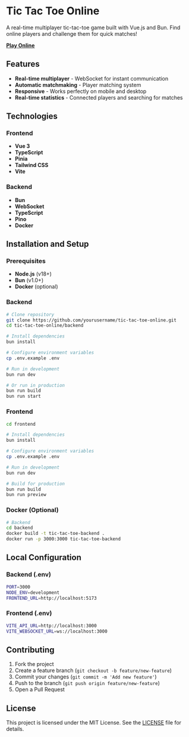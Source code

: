 # Tic Tac Toe Online

A real-time multiplayer tic-tac-toe game built with Vue.js and Bun. Find online players and challenge them for quick matches!

**[Play Online](https://mbtictactoeonline.netlify.app)**

## Features

- **Real-time multiplayer** - WebSocket for instant communication
- **Automatic matchmaking** - Player matching system
- **Responsive** - Works perfectly on mobile and desktop
- **Real-time statistics** - Connected players and searching for matches

## Technologies

### Frontend

- **Vue 3**
- **TypeScript**
- **Pinia**
- **Tailwind CSS**
- **Vite**

### Backend

- **Bun**
- **WebSocket**
- **TypeScript**
- **Pino**
- **Docker**

## Installation and Setup

### Prerequisites

- **Node.js** (v18+)
- **Bun** (v1.0+)
- **Docker** (optional)

### Backend

```bash
# Clone repository
git clone https://github.com/yourusername/tic-tac-toe-online.git
cd tic-tac-toe-online/backend

# Install dependencies
bun install

# Configure environment variables
cp .env.example .env

# Run in development
bun run dev

# Or run in production
bun run build
bun run start
```

### Frontend

```bash
cd frontend

# Install dependencies
bun install

# Configure environment variables
cp .env.example .env

# Run in development
bun run dev

# Build for production
bun run build
bun run preview
```

### Docker (Optional)

```bash
# Backend
cd backend
docker build -t tic-tac-toe-backend .
docker run -p 3000:3000 tic-tac-toe-backend
```

## Local Configuration

### Backend (.env)

```bash
PORT=3000
NODE_ENV=development
FRONTEND_URL=http://localhost:5173
```

### Frontend (.env)

```bash
VITE_API_URL=http://localhost:3000
VITE_WEBSOCKET_URL=ws://localhost:3000
```

## Contributing

1. Fork the project
2. Create a feature branch (`git checkout -b feature/new-feature`)
3. Commit your changes (`git commit -m 'Add new feature'`)
4. Push to the branch (`git push origin feature/new-feature`)
5. Open a Pull Request

## License

This project is licensed under the MIT License. See the [LICENSE](LICENSE) file for details.
